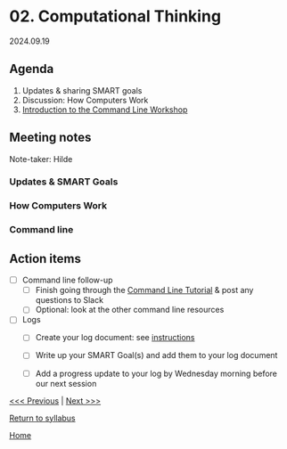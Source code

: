 # 02. Computational Thinking	

2024.09.19

## Agenda
1. Updates & sharing SMART goals
2. Discussion: How Computers Work
3. [Introduction to the Command Line Workshop](https://digbmc.github.io/command-line/)

## Meeting notes
Note-taker: Hilde

### Updates & SMART Goals

### How Computers Work

### Command line

## Action items

- [ ] Command line follow-up
  - [ ] Finish going through the [Command Line Tutorial](https://digbmc.github.io/command-line/) & post any questions to Slack
  - [ ] Optional: look at the other command line resources
- [ ] Logs
  - [ ] Create your log document: see [instructions](../logs/sample.md)
  - [ ] Write up your SMART Goal(s) and add them to your log document
  - [ ] Add a progress update to your log by Wednesday morning before our next session


[<<< Previous](01-introduction.md) | [Next >>>]()

[Return to syllabus](../syllabus.md)

[Home](../README.md)